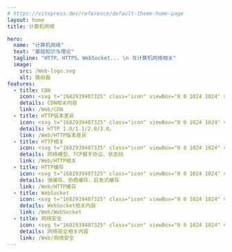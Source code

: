 ```yaml
---
# https://vitepress.dev/reference/default-theme-home-page
layout: home
title: 计算机网络

hero:
  name: "计算机网络"
  text: "基础知识与理论"
  tagline: "HTTP、HTTPS、WebSocket... \n 与计算机网络相关"
  image:
    src: /Web-logo.svg
    alt: 路由器
features:
  - title: CDN
    icon: <svg t="1682939407325" class="icon" viewBox="0 0 1024 1024" version="1.1" xmlns="http://www.w3.org/2000/svg" p-id="5399" width="32" height="32"><path d="M137.87136 84.86912l327.68 567.54176a40.96 40.96 0 0 1-70.94272 40.96l-327.68-567.54176a40.96 40.96 0 1 1 70.94272-40.96z" fill="#00D7FC" p-id="5400"></path><path d="M886.12864 81.26464l-327.68 574.2592A41.73824 41.73824 0 0 0 573.44 712.17152a40.71424 40.71424 0 0 0 55.95136-15.19616l327.68-574.2592A41.73824 41.73824 0 0 0 942.08 66.06848a40.71424 40.71424 0 0 0-55.95136 15.19616z" fill="#00D7FC" p-id="5401"></path><path d="M716.8 215.32672l-45.2608 70.0416a241.37728 241.37728 0 0 0-318.70976 0L307.2 215.32672a326.90176 326.90176 0 0 1 409.6 0z m-67.54304 104.52992l-45.34272 70.12352a121.48736 121.48736 0 0 0-183.41888 0L375.15264 319.85664a202.01472 202.01472 0 0 1 273.94048 0zM512 389.12a81.92 81.92 0 0 1 68.4032 36.864l-68.4032 105.8816-68.4032-105.8816a81.92 81.92 0 0 1 68.4032-36.864z" fill="#FEBD40" p-id="5402"></path><path d="M102.4 593.92m40.96 0l737.28 0q40.96 0 40.96 40.96l0 286.72q0 40.96-40.96 40.96l-737.28 0q-40.96 0-40.96-40.96l0-286.72q0-40.96 40.96-40.96Z" fill="#1893FF" p-id="5403"></path><path d="M184.32 675.84h655.36v204.8h-655.36z" fill="#E6EDF5" p-id="5404"></path><path d="M512 798.72m-40.96 0a40.96 40.96 0 1 0 81.92 0 40.96 40.96 0 1 0-81.92 0Z" fill="#4593F6" p-id="5405"></path><path d="M634.88 798.72m-40.96 0a40.96 40.96 0 1 0 81.92 0 40.96 40.96 0 1 0-81.92 0Z" fill="#4593F6" p-id="5406"></path><path d="M757.76 798.72m-40.96 0a40.96 40.96 0 1 0 81.92 0 40.96 40.96 0 1 0-81.92 0Z" fill="#4593F6" p-id="5407"></path><path d="M225.28 716.8h122.88v40.96h-122.88z" fill="#FEBD40" p-id="5408"></path></svg>
    details: CDN相关内容
    link: /Web/CDN
  - title: HTTP版本差异
    icon: <svg t="1682939407325" class="icon" viewBox="0 0 1024 1024" version="1.1" xmlns="http://www.w3.org/2000/svg" p-id="5399" width="32" height="32"><path d="M137.87136 84.86912l327.68 567.54176a40.96 40.96 0 0 1-70.94272 40.96l-327.68-567.54176a40.96 40.96 0 1 1 70.94272-40.96z" fill="#00D7FC" p-id="5400"></path><path d="M886.12864 81.26464l-327.68 574.2592A41.73824 41.73824 0 0 0 573.44 712.17152a40.71424 40.71424 0 0 0 55.95136-15.19616l327.68-574.2592A41.73824 41.73824 0 0 0 942.08 66.06848a40.71424 40.71424 0 0 0-55.95136 15.19616z" fill="#00D7FC" p-id="5401"></path><path d="M716.8 215.32672l-45.2608 70.0416a241.37728 241.37728 0 0 0-318.70976 0L307.2 215.32672a326.90176 326.90176 0 0 1 409.6 0z m-67.54304 104.52992l-45.34272 70.12352a121.48736 121.48736 0 0 0-183.41888 0L375.15264 319.85664a202.01472 202.01472 0 0 1 273.94048 0zM512 389.12a81.92 81.92 0 0 1 68.4032 36.864l-68.4032 105.8816-68.4032-105.8816a81.92 81.92 0 0 1 68.4032-36.864z" fill="#FEBD40" p-id="5402"></path><path d="M102.4 593.92m40.96 0l737.28 0q40.96 0 40.96 40.96l0 286.72q0 40.96-40.96 40.96l-737.28 0q-40.96 0-40.96-40.96l0-286.72q0-40.96 40.96-40.96Z" fill="#1893FF" p-id="5403"></path><path d="M184.32 675.84h655.36v204.8h-655.36z" fill="#E6EDF5" p-id="5404"></path><path d="M512 798.72m-40.96 0a40.96 40.96 0 1 0 81.92 0 40.96 40.96 0 1 0-81.92 0Z" fill="#4593F6" p-id="5405"></path><path d="M634.88 798.72m-40.96 0a40.96 40.96 0 1 0 81.92 0 40.96 40.96 0 1 0-81.92 0Z" fill="#4593F6" p-id="5406"></path><path d="M757.76 798.72m-40.96 0a40.96 40.96 0 1 0 81.92 0 40.96 40.96 0 1 0-81.92 0Z" fill="#4593F6" p-id="5407"></path><path d="M225.28 716.8h122.88v40.96h-122.88z" fill="#FEBD40" p-id="5408"></path></svg>
    details: HTTP 1.0/1.1/2.0/3.0。
    link: /Web/HTTP版本差异
  - title: HTTP相关
    icon: <svg t="1682939407325" class="icon" viewBox="0 0 1024 1024" version="1.1" xmlns="http://www.w3.org/2000/svg" p-id="5399" width="32" height="32"><path d="M137.87136 84.86912l327.68 567.54176a40.96 40.96 0 0 1-70.94272 40.96l-327.68-567.54176a40.96 40.96 0 1 1 70.94272-40.96z" fill="#00D7FC" p-id="5400"></path><path d="M886.12864 81.26464l-327.68 574.2592A41.73824 41.73824 0 0 0 573.44 712.17152a40.71424 40.71424 0 0 0 55.95136-15.19616l327.68-574.2592A41.73824 41.73824 0 0 0 942.08 66.06848a40.71424 40.71424 0 0 0-55.95136 15.19616z" fill="#00D7FC" p-id="5401"></path><path d="M716.8 215.32672l-45.2608 70.0416a241.37728 241.37728 0 0 0-318.70976 0L307.2 215.32672a326.90176 326.90176 0 0 1 409.6 0z m-67.54304 104.52992l-45.34272 70.12352a121.48736 121.48736 0 0 0-183.41888 0L375.15264 319.85664a202.01472 202.01472 0 0 1 273.94048 0zM512 389.12a81.92 81.92 0 0 1 68.4032 36.864l-68.4032 105.8816-68.4032-105.8816a81.92 81.92 0 0 1 68.4032-36.864z" fill="#FEBD40" p-id="5402"></path><path d="M102.4 593.92m40.96 0l737.28 0q40.96 0 40.96 40.96l0 286.72q0 40.96-40.96 40.96l-737.28 0q-40.96 0-40.96-40.96l0-286.72q0-40.96 40.96-40.96Z" fill="#1893FF" p-id="5403"></path><path d="M184.32 675.84h655.36v204.8h-655.36z" fill="#E6EDF5" p-id="5404"></path><path d="M512 798.72m-40.96 0a40.96 40.96 0 1 0 81.92 0 40.96 40.96 0 1 0-81.92 0Z" fill="#4593F6" p-id="5405"></path><path d="M634.88 798.72m-40.96 0a40.96 40.96 0 1 0 81.92 0 40.96 40.96 0 1 0-81.92 0Z" fill="#4593F6" p-id="5406"></path><path d="M757.76 798.72m-40.96 0a40.96 40.96 0 1 0 81.92 0 40.96 40.96 0 1 0-81.92 0Z" fill="#4593F6" p-id="5407"></path><path d="M225.28 716.8h122.88v40.96h-122.88z" fill="#FEBD40" p-id="5408"></path></svg>
    details: 网络模型、TCP握手协议、状态码
    link: /Web/HTTP相关
  - title: HTTP缓存
    icon: <svg t="1682939407325" class="icon" viewBox="0 0 1024 1024" version="1.1" xmlns="http://www.w3.org/2000/svg" p-id="5399" width="32" height="32"><path d="M137.87136 84.86912l327.68 567.54176a40.96 40.96 0 0 1-70.94272 40.96l-327.68-567.54176a40.96 40.96 0 1 1 70.94272-40.96z" fill="#00D7FC" p-id="5400"></path><path d="M886.12864 81.26464l-327.68 574.2592A41.73824 41.73824 0 0 0 573.44 712.17152a40.71424 40.71424 0 0 0 55.95136-15.19616l327.68-574.2592A41.73824 41.73824 0 0 0 942.08 66.06848a40.71424 40.71424 0 0 0-55.95136 15.19616z" fill="#00D7FC" p-id="5401"></path><path d="M716.8 215.32672l-45.2608 70.0416a241.37728 241.37728 0 0 0-318.70976 0L307.2 215.32672a326.90176 326.90176 0 0 1 409.6 0z m-67.54304 104.52992l-45.34272 70.12352a121.48736 121.48736 0 0 0-183.41888 0L375.15264 319.85664a202.01472 202.01472 0 0 1 273.94048 0zM512 389.12a81.92 81.92 0 0 1 68.4032 36.864l-68.4032 105.8816-68.4032-105.8816a81.92 81.92 0 0 1 68.4032-36.864z" fill="#FEBD40" p-id="5402"></path><path d="M102.4 593.92m40.96 0l737.28 0q40.96 0 40.96 40.96l0 286.72q0 40.96-40.96 40.96l-737.28 0q-40.96 0-40.96-40.96l0-286.72q0-40.96 40.96-40.96Z" fill="#1893FF" p-id="5403"></path><path d="M184.32 675.84h655.36v204.8h-655.36z" fill="#E6EDF5" p-id="5404"></path><path d="M512 798.72m-40.96 0a40.96 40.96 0 1 0 81.92 0 40.96 40.96 0 1 0-81.92 0Z" fill="#4593F6" p-id="5405"></path><path d="M634.88 798.72m-40.96 0a40.96 40.96 0 1 0 81.92 0 40.96 40.96 0 1 0-81.92 0Z" fill="#4593F6" p-id="5406"></path><path d="M757.76 798.72m-40.96 0a40.96 40.96 0 1 0 81.92 0 40.96 40.96 0 1 0-81.92 0Z" fill="#4593F6" p-id="5407"></path><path d="M225.28 716.8h122.88v40.96h-122.88z" fill="#FEBD40" p-id="5408"></path></svg>
    details: 强缓存、协商缓存、启发式缓存
    link: /Web/HTTP缓存
  - title: WebSocket
    icon: <svg t="1682939407325" class="icon" viewBox="0 0 1024 1024" version="1.1" xmlns="http://www.w3.org/2000/svg" p-id="5399" width="32" height="32"><path d="M137.87136 84.86912l327.68 567.54176a40.96 40.96 0 0 1-70.94272 40.96l-327.68-567.54176a40.96 40.96 0 1 1 70.94272-40.96z" fill="#00D7FC" p-id="5400"></path><path d="M886.12864 81.26464l-327.68 574.2592A41.73824 41.73824 0 0 0 573.44 712.17152a40.71424 40.71424 0 0 0 55.95136-15.19616l327.68-574.2592A41.73824 41.73824 0 0 0 942.08 66.06848a40.71424 40.71424 0 0 0-55.95136 15.19616z" fill="#00D7FC" p-id="5401"></path><path d="M716.8 215.32672l-45.2608 70.0416a241.37728 241.37728 0 0 0-318.70976 0L307.2 215.32672a326.90176 326.90176 0 0 1 409.6 0z m-67.54304 104.52992l-45.34272 70.12352a121.48736 121.48736 0 0 0-183.41888 0L375.15264 319.85664a202.01472 202.01472 0 0 1 273.94048 0zM512 389.12a81.92 81.92 0 0 1 68.4032 36.864l-68.4032 105.8816-68.4032-105.8816a81.92 81.92 0 0 1 68.4032-36.864z" fill="#FEBD40" p-id="5402"></path><path d="M102.4 593.92m40.96 0l737.28 0q40.96 0 40.96 40.96l0 286.72q0 40.96-40.96 40.96l-737.28 0q-40.96 0-40.96-40.96l0-286.72q0-40.96 40.96-40.96Z" fill="#1893FF" p-id="5403"></path><path d="M184.32 675.84h655.36v204.8h-655.36z" fill="#E6EDF5" p-id="5404"></path><path d="M512 798.72m-40.96 0a40.96 40.96 0 1 0 81.92 0 40.96 40.96 0 1 0-81.92 0Z" fill="#4593F6" p-id="5405"></path><path d="M634.88 798.72m-40.96 0a40.96 40.96 0 1 0 81.92 0 40.96 40.96 0 1 0-81.92 0Z" fill="#4593F6" p-id="5406"></path><path d="M757.76 798.72m-40.96 0a40.96 40.96 0 1 0 81.92 0 40.96 40.96 0 1 0-81.92 0Z" fill="#4593F6" p-id="5407"></path><path d="M225.28 716.8h122.88v40.96h-122.88z" fill="#FEBD40" p-id="5408"></path></svg>
    details: WebSocket相关内容
    link: /Web/WebSocket
  - title: 网络安全
    icon: <svg t="1682939407325" class="icon" viewBox="0 0 1024 1024" version="1.1" xmlns="http://www.w3.org/2000/svg" p-id="5399" width="32" height="32"><path d="M137.87136 84.86912l327.68 567.54176a40.96 40.96 0 0 1-70.94272 40.96l-327.68-567.54176a40.96 40.96 0 1 1 70.94272-40.96z" fill="#00D7FC" p-id="5400"></path><path d="M886.12864 81.26464l-327.68 574.2592A41.73824 41.73824 0 0 0 573.44 712.17152a40.71424 40.71424 0 0 0 55.95136-15.19616l327.68-574.2592A41.73824 41.73824 0 0 0 942.08 66.06848a40.71424 40.71424 0 0 0-55.95136 15.19616z" fill="#00D7FC" p-id="5401"></path><path d="M716.8 215.32672l-45.2608 70.0416a241.37728 241.37728 0 0 0-318.70976 0L307.2 215.32672a326.90176 326.90176 0 0 1 409.6 0z m-67.54304 104.52992l-45.34272 70.12352a121.48736 121.48736 0 0 0-183.41888 0L375.15264 319.85664a202.01472 202.01472 0 0 1 273.94048 0zM512 389.12a81.92 81.92 0 0 1 68.4032 36.864l-68.4032 105.8816-68.4032-105.8816a81.92 81.92 0 0 1 68.4032-36.864z" fill="#FEBD40" p-id="5402"></path><path d="M102.4 593.92m40.96 0l737.28 0q40.96 0 40.96 40.96l0 286.72q0 40.96-40.96 40.96l-737.28 0q-40.96 0-40.96-40.96l0-286.72q0-40.96 40.96-40.96Z" fill="#1893FF" p-id="5403"></path><path d="M184.32 675.84h655.36v204.8h-655.36z" fill="#E6EDF5" p-id="5404"></path><path d="M512 798.72m-40.96 0a40.96 40.96 0 1 0 81.92 0 40.96 40.96 0 1 0-81.92 0Z" fill="#4593F6" p-id="5405"></path><path d="M634.88 798.72m-40.96 0a40.96 40.96 0 1 0 81.92 0 40.96 40.96 0 1 0-81.92 0Z" fill="#4593F6" p-id="5406"></path><path d="M757.76 798.72m-40.96 0a40.96 40.96 0 1 0 81.92 0 40.96 40.96 0 1 0-81.92 0Z" fill="#4593F6" p-id="5407"></path><path d="M225.28 716.8h122.88v40.96h-122.88z" fill="#FEBD40" p-id="5408"></path></svg>
    details: 网络安全相关内容
    link: /Web/网络安全
---
```


<style lang="scss" module>
    :root {
        --vp-home-hero-name-color: transparent;
        --vp-home-hero-name-background: -webkit-linear-gradient( 78deg, #7F7FD5 30%, #86A8E7, #91EAE4);
        --vp-home-hero-image-background-image: linear-gradient( 15deg, #7F7FD5 30%, #86A8E7, #91EAE4 );
        --vp-home-hero-image-filter: blur(40px);
        -webkit-background-clip: text;
    }
</style>
